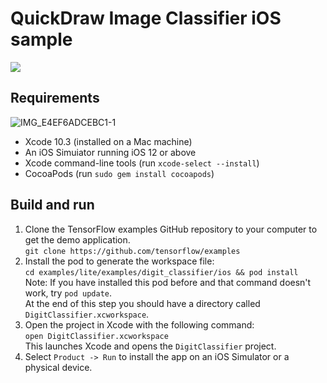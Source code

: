 # QuickDraw Image Classifier iOS sample

<img src="https://github.com/tibinthomas9/100DayOfCode/assets/29753504/8b2166cc-ef51-469a-b1a9-f27657168239" />

## Requirements
![IMG_E4EF6ADCEBC1-1]()

*  Xcode 10.3 (installed on a Mac machine)
*  An iOS Simuiator running iOS 12 or above
*  Xcode command-line tools (run ```xcode-select --install```)
*  CocoaPods (run ```sudo gem install cocoapods```)

## Build and run

1. Clone the TensorFlow examples GitHub repository to your computer to get the
demo
application.<br/>
```git clone https://github.com/tensorflow/examples```
1. Install the pod to generate the workspace file:<br/>
```cd examples/lite/examples/digit_classifier/ios && pod install```<br/>
Note: If you have installed this pod before and that command doesn't work, try ```pod update```.<br/>
At the end of this step you should have a directory called ```DigitClassifier.xcworkspace```.
1. Open the project in Xcode with the following command:<br/>
```open DigitClassifier.xcworkspace```<br/>
This launches Xcode and opens the ```DigitClassifier``` project.
1. Select `Product -> Run` to install the app on an iOS Simulator or a physical
device.
